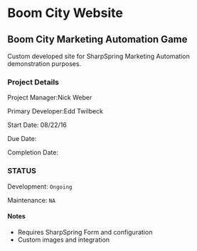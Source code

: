 Boom City Website
======

Boom City Marketing Automation Game
------

Custom developed site for SharpSpring Marketing Automation demonstration purposes.

### Project Details
Project Manager:Nick Weber

Primary Developer:Edd Twilbeck

Start Date: 08/22/16

Due Date:

Completion Date:

### STATUS

Development: `Ongoing`

Maintenance: `NA`

#### Notes
* Requires SharpSpring Form and configuration
* Custom images and integration

